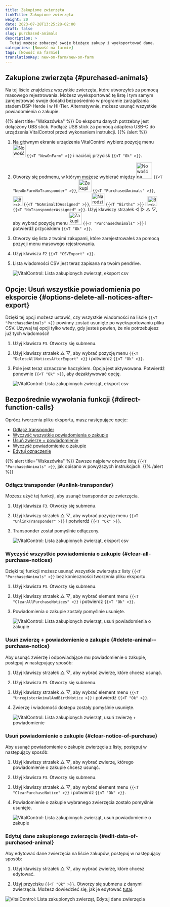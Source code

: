 ```yaml
---
title: Zakupione zwierzęta
linkTitle: Zakupione zwierzęta
weight: 20
date: 2023-07-28T13:25:28+02:00
draft: false
slug: purchased-animals
description: >
  Tutaj możesz zobaczyć swoje bieżące zakupy i wyeksportować dane.
categories: [Nowość na farmie]
tags: [Nowość na farmie]
translationKey: new-on-farm/new-on-farm
---
```

## Zakupione zwierzęta {#purchased-animals}

Na tej liście znajdziesz wszystkie zwierzęta, które utworzyłeś za pomocą masowego rejestrowania. Możesz wyeksportować tę listę i tym samym zarejestrować swoje dodatki bezpośrednio w programie zarządzania stadem DSP-Herde i w HI-Tier. Alternatywnie, możesz usunąć wszystkie powiadomienia o zakupie.

{{% alert title="Wskazówka" %}}
Do eksportu danych potrzebny jest dołączony UBS stick. Podłącz USB stick za pomocą adaptera USB-C do urządzenia VitalControl przed wykonaniem instrukcji.
{{% /alert %}}

1. Na głównym ekranie urządzenia VitalControl wybierz pozycję menu <img src="/icons/main/new-on-farm.svg" width="40" align="bottom" alt="Nowość na farmie" /> `{{<T "NewOnFarm" >}}` i naciśnij przycisk `{{<T "Ok" >}}`.

2. Otworzy się podmenu, w którym możesz wybierać między <img src="/icons/registration/new-on-farm-no-transponder.svg" width="50" align="bottom" alt="Nowość na farmie, bez transpondera" /> `{{<T "NewOnFarmNoTransponder" >}}`, <img src="/icons/main/new-on-farm.svg" width="40" align="bottom" alt="Zakupione zwierzęta" /> `{{<T "PurchasedAnimals" >}}`, <img src="/icons/registration/no-eartag-number.svg" width="30" align="bottom" alt="Brak krajowego ID zwierzęcia" /> `{{<T "NoAnimalIDAssigned" >}}`, <img src="/icons/main/births.svg" width="40" align="bottom" alt="Narodziny" /> `{{<T "Births" >}}` i <img src="/icons/registration/no-transponder.svg" width="30" align="bottom" alt="Brak przypisanego transpondera" /> `{{<T "NoTransponderAssigned" >}}`. Użyj klawiszy strzałek ◁ ▷ △ ▽, aby wybrać pozycję menu <img src="/icons/main/new-on-farm.svg" width="40" align="bottom" alt="Zakupione zwierzęta" /> `{{<T "PurchasedAnimals" >}}` i potwierdź przyciskiem `{{<T "Ok" >}}`.

3. Otworzy się lista z twoimi zakupami, które zarejestrowałeś za pomocą pozycji menu masowego rejestrowania.


4. Użyj klawisza `F2` `{{<T "CSVExport" >}}`.

5. Lista wiadomości CSV jest teraz zapisana na twoim pendrive.

    ![VitalControl: Lista zakupionych zwierząt, eksport csv](../images/purchasedanimals.png "Zakupione zwierzęta, eksport csv ")

## Opcje: Usuń wszystkie powiadomienia po eksporcie {#options-delete-all-notices-after-export}

Dzięki tej opcji możesz ustawić, czy wszystkie wiadomości na liście `{{<T "PurchasedAnimals" >}}` powinny zostać usunięte po wyeksportowaniu pliku CSV. Używaj tej opcji tylko wtedy, gdy jesteś pewien, że nie potrzebujesz już tych wiadomości!

1. Użyj klawisza `F3`. Otworzy się submenu.

2. Użyj klawiszy strzałek △ ▽, aby wybrać pozycję menu `{{<T "DeleteAllNoticesAfterExport" >}}` i potwierdź `{{<T "Ok" >}}`.

3. Pole jest teraz oznaczone haczykiem. Opcja jest aktywowana. Potwierdź ponownie `{{<T "Ok" >}}`, aby dezaktywować opcję.

    ![VitalControl: Lista zakupionych zwierząt, eksport csv](../images/delete-all.png "Usuń wszystkie powiadomienia po eksporcie")    

## Bezpośrednie wywołania funkcji {#direct-function-calls}

Oprócz tworzenia pliku eksportu, masz następujące opcje:

- [Odłącz transponder](#unlink-transponder)
- [Wyczyść wszystkie powiadomienia o zakupie](#clear-all-purchase-notices)
- [Usuń zwierzę + powiadomienie](#delete-animal--purchase-notice)
- [Wyczyść powiadomienie o zakupie](#clear-notice-of-purchase)
- [Edytuj oznaczenie](#edit-data-of-purchased-animal)

{{% alert title="Wskazówka" %}}
Zawsze najpierw otwórz listę `{{<T "PurchasedAnimals" >}}`, jak opisano w powyższych instrukcjach.
{{% /alert %}}

### Odłącz transponder {#unlink-transponder}

Możesz użyć tej funkcji, aby usunąć transponder ze zwierzęcia.

1. Użyj klawisza `F3`. Otworzy się submenu.

2. Użyj klawiszy strzałek △ ▽, aby wybrać pozycję menu `{{<T "UnlinkTransponder" >}}` i potwierdź `{{<T "Ok" >}}`.

3. Transponder został pomyślnie odłączony.

    ![VitalControl: Lista zakupionych zwierząt, eksport csv](../images/unlink-transponder.png "Zakupione zwierzęta, odłącz transponder")

### Wyczyść wszystkie powiadomienia o zakupie {#clear-all-purchase-notices}


Dzięki tej funkcji możesz usunąć wszystkie zwierzęta z listy `{{<T "PurchasedAnimals" >}}` bez konieczności tworzenia pliku eksportu.

1. Użyj klawisza `F3`. Otworzy się submenu.

2. Użyj klawiszy strzałek △ ▽, aby wybrać element menu `{{<T "ClearAllPurchaseNotices" >}}` i potwierdź `{{<T "Ok" >}}`.

3. Powiadomienia o zakupie zostały pomyślnie usunięte.

    ![VitalControl: Lista zakupionych zwierząt, usuń powiadomienia o zakupie](../images/clear.png "Usuń wszystkie powiadomienia o zakupie")

### Usuń zwierzę + powiadomienie o zakupie {#delete-animal--purchase-notice}

Aby usunąć zwierzę i odpowiadające mu powiadomienie o zakupie, postępuj w następujący sposób:

1. Użyj klawiszy strzałek △ ▽, aby wybrać zwierzę, które chcesz usunąć.

2. Użyj klawisza `F3`. Otworzy się submenu.

3. Użyj klawiszy strzałek △ ▽, aby wybrać element menu `{{<T "UnregisterAnimalAndBirthNotice >}}` i potwierdź `{{<T "Ok" >}}`.

4. Zwierzę i wiadomość dostępu zostały pomyślnie usunięte.

    ![VitalControl: Lista zakupionych zwierząt, usuń zwierzę + powiadomienie](../images/delete.png "Usuń zwierzę + powiadomienie")

### Usuń powiadomienie o zakupie {#clear-notice-of-purchase}

Aby usunąć powiadomienie o zakupie zwierzęcia z listy, postępuj w następujący sposób:

1. Użyj klawiszy strzałek △ ▽, aby wybrać zwierzę, którego powiadomienie o zakupie chcesz usunąć.

2. Użyj klawisza `F3`. Otworzy się submenu.

3. Użyj klawiszy strzałek △ ▽, aby wybrać element menu `{{<T "ClearPurchaseNotice" >}}` i potwierdź `{{<T "Ok" >}}`.

4. Powiadomienie o zakupie wybranego zwierzęcia zostało pomyślnie usunięte.

    ![VitalControl: Lista zakupionych zwierząt, usuń powiadomienie o zakupie](../images/clearnotice.png "Usuń powiadomienie o zakupie")

### Edytuj dane zakupionego zwierzęcia {#edit-data-of-purchased-animal}

Aby edytować dane zwierzęcia na liście zakupów, postępuj w następujący sposób:

1. Użyj klawiszy strzałek △ ▽, aby wybrać zwierzę, które chcesz edytować.

2. Użyj przycisku `{{<T "Ok" >}}`. Otworzy się submenu z danymi zwierzęcia. Możesz dowiedzieć się, jak je edytować [tutaj](/en/docs/actions/edit/#edit-animal-data).

![VitalControl: Lista zakupionych zwierząt, Edytuj dane zwierzęcia](../images/edit.png "Edytuj dane zakupionego zwierzęcia")
